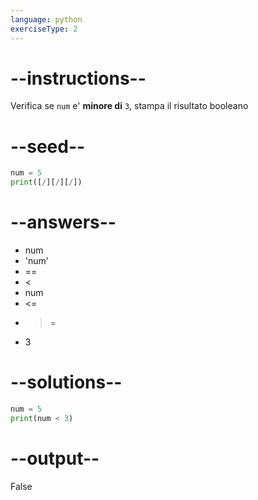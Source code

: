 ```yaml
---
language: python
exerciseType: 2
---
```


# --instructions--

Verifica se `num` e' **minore di** `3`, stampa il risultato booleano

# --seed--

```python
num = 5
print([/][/][/])
```

# --answers--

- num 
- 'num' 
- == 
- < 
- num 
- <= 
- >= 
- 3

# --solutions--

```python
num = 5
print(num < 3)
```

# --output--

False
